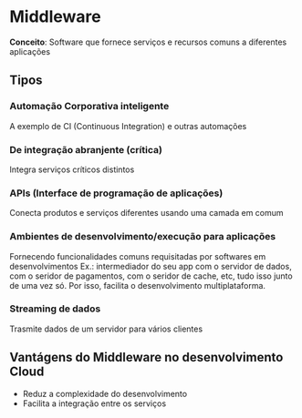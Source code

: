 # Middleware
**Conceito**: Software que fornece serviços e recursos comuns a diferentes aplicações

## Tipos
### Automação Corporativa inteligente
A exemplo de CI (Continuous Integration) e outras automações

### De integração abranjente (crítica)
Integra serviços críticos distintos

### APIs (Interface de programação de aplicações)
Conecta produtos e serviços diferentes usando uma camada em comum

### Ambientes de desenvolvimento/execução para aplicações
Fornecendo funcionalidades comuns requisitadas por softwares em desenvolvimentos
Ex.: intermediador do seu app com o servidor de dados, com o seridor de pagamentos, com o seridor de cache, etc, tudo isso junto de uma vez só.
Por isso, facilita o desenvolvimento multiplataforma.

### Streaming de dados
Trasmite dados de um servidor para vários clientes


## Vantágens do Middleware no desenvolvimento Cloud
- Reduz a complexidade do desenvolvimento
- Facilita a integração entre os serviços


